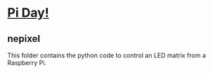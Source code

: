 # [Pi Day!](https://gtmakery.github.io/workshops/spring21/mar2)

## nepixel
This folder contains the python code to control an LED matrix from a Raspberry Pi.
